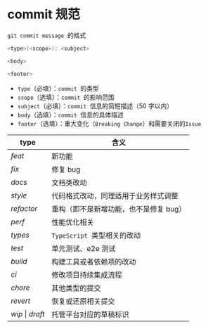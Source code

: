 # commit 规范

`git commit message`  的格式

```sh
<type>(<scope>): <subject>

<body>

<footer>
```

- `type`（必填）：`commit`  的类型
- `scope`（选填）：`commit`  的影响范围
- `subject`（必填）：`commit`  信息的简短描述（50 字以内）
- `body`（选填）：`commit`  信息的具体描述
- `footer`（选填）：重大变化（`Breaking Change`）和需要关闭的`Issue`

| type             | 含义                                   |
| ---------------- | -------------------------------------- |
| _feat_           | 新功能                                 |
| _fix_            | 修复 bug                               |
| _docs_           | 文档类改动                             |
| _style_          | 代码格式改动，同理适用于业务样式调整   |
| _refactor_       | 重构（即不是新增功能，也不是修复 bug） |
| _perf_           | 性能优化相关                           |
| _types_          | `TypeScript`  类型相关的改动           |
| _test_           | 单元测试、e2e 测试                     |
| _build_          | 构建工具或者依赖项的改动               |
| _ci_             | 修改项目持续集成流程                   |
| _chore_          | 其他类型的提交                         |
| _revert_         | 恢复或还原相关提交                     |
| *wip* \| *draft* | 托管平台对应的草稿标识                 |

